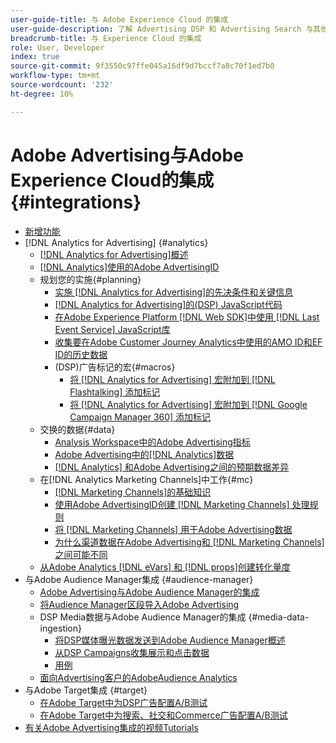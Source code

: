 ```yaml
---
user-guide-title: 与 Adobe Experience Cloud 的集成
user-guide-description: 了解 Advertising DSP 和 Advertising Search 与其他 Adobe Experience Cloud 产品和服务的集成。
breadcrumb-title: 与 Experience Cloud 的集成
role: User, Developer
index: true
source-git-commit: 9f3550c97ffe045a16df9d7bccf7a8c70f1ed7b0
workflow-type: tm+mt
source-wordcount: '232'
ht-degree: 10%

---
```



# Adobe Advertising与Adobe Experience Cloud的集成 {#integrations}

<!--  ADD LATER: and Adobe Experience Platform -->

+ [新增功能](/help/integrations/home.md)
+ [!DNL Analytics for Advertising] {#analytics}
   + [ [!DNL Analytics for Advertising]概述](/help/integrations/analytics/overview.md)
   + [ [!DNL Analytics]使用的Adobe AdvertisingID](/help/integrations/analytics/ids.md)
   + 规划您的实施{#planning}
      + [实施 [!DNL Analytics for Advertising]的先决条件和关键信息](/help/integrations/analytics/prerequisites.md)
      + [ [!DNL Analytics for Advertising]的(DSP) JavaScript代码](/help/integrations/analytics/javascript.md)
      + [在Adobe Experience Platform [!DNL Web SDK]中使用 [!DNL Last Event Service] JavaScript库](/help/integrations/analytics/web-sdk.md)
      + [收集要在Adobe Customer Journey Analytics中使用的AMO ID和EF ID的历史数据](/help/integrations/analytics/rvars-to-evars.md)
      + (DSP)广告标记的宏{#macros}
         + [将 [!DNL Analytics for Advertising] 宏附加到 [!DNL Flashtalking] 添加标记](/help/integrations/analytics/macros-flashtalking.md)
         + [将 [!DNL Analytics for Advertising] 宏附加到 [!DNL Google Campaign Manager 360] 添加标记](/help/integrations/analytics/macros-google-campaign-manager.md)
   + 交换的数据{#data}
      + [Analysis Workspace中的Adobe Advertising指标](/help/integrations/analytics/advertising-metrics-in-analytics.md)
      + [Adobe Advertising中的[!DNL Analytics]数据](/help/integrations/analytics/analytics-data-in-advertising.md)
      + [ [!DNL Analytics] 和Adobe Advertising之间的预期数据差异](/help/integrations/analytics/data-variances.md)
   + 在[!DNL Analytics Marketing Channels]中工作{#mc}
      + [ [!DNL Marketing Channels]的基础知识](/help/integrations/analytics/marketing-channels/mc-overview.md)
      + [使用Adobe AdvertisingID创建 [!DNL Marketing Channels] 处理规则](/help/integrations/analytics/marketing-channels/mc-ids.md)
      + [将 [!DNL Marketing Channels] 用于Adobe Advertising数据](/help/integrations/analytics/marketing-channels/mc-ac-data.md)
      + [为什么渠道数据在Adobe Advertising和 [!DNL Marketing Channels]之间可能不同](/help/integrations/analytics/marketing-channels/mc-data-variances.md)
   + [从Adobe Analytics [!DNL eVars] 和 [!DNL props]创建转化量度](/help/integrations/analytics/conversion-metrics-from-evars.md)
+ 与Adobe Audience Manager集成 {#audience-manager}
   + [Adobe Advertising与Adobe Audience Manager的集成](/help/integrations/audience-manager/overview.md)
   + [将Audience Manager区段导入Adobe Advertising](/help/integrations/audience-manager/import-audiences.md)
   + DSP Media数据与Adobe Audience Manager的集成 {#media-data-ingestion}
      + [将DSP媒体曝光数据发送到Adobe Audience Manager概述](/help/integrations/audience-manager/media-data-integration/overview.md)
      + [从DSP Campaigns收集展示和点击数据](/help/integrations/audience-manager/media-data-integration/collect.md)
      + [用例](/help/integrations/audience-manager/media-data-integration/use-cases.md)
   + [面向Advertising客户的AdobeAudience Analytics](/help/integrations/audience-manager/audience-analytics.md)
+ 与Adobe Target集成 {#target}
   + [在Adobe Target中为DSP广告配置A/B测试](/help/integrations/target/ab-tests-dsp.md)
   + [在Adobe Target中为搜索、社交和Commerce广告配置A/B测试](/help/integrations/target/ab-tests-search.md)
+ [有关Adobe Advertising集成的视频Tutorials](https://experienceleague.adobe.com/docs/advertising-learn/tutorials/overview.html?lang=zh-Hans)<!-- rename if the tutorials TOC structure changes -->
